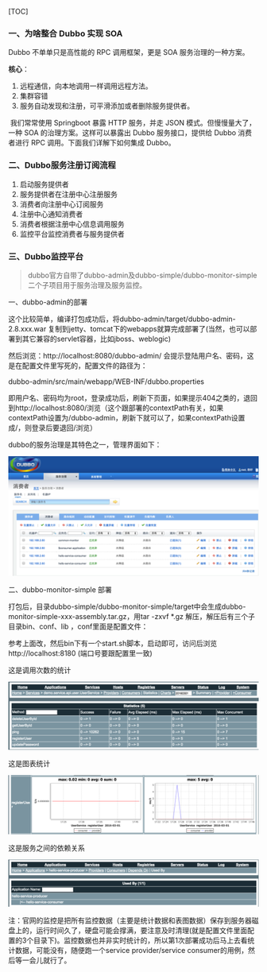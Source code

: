 [TOC]

### 一、为啥整合 Dubbo 实现 SOA

Dubbo 不单单只是高性能的 RPC 调用框架，更是 SOA 服务治理的一种方案。

**核心**：

1. 远程通信，向本地调用一样调用远程方法。
2. 集群容错
3. 服务自动发现和注册，可平滑添加或者删除服务提供者。


​	我们常常使用 Springboot 暴露 HTTP 服务，并走 JSON 模式。但慢慢量大了，一种 SOA 的治理方案。这样可以暴露出 Dubbo 服务接口，提供给 Dubbo 消费者进行 RPC 调用。下面我们详解下如何集成 Dubbo。

### 二、Dubbo服务注册订阅流程

1. 启动服务提供者
2. 服务提供者在注册中心注册服务
3. 消费者向注册中心订阅服务
4. 注册中心通知消费者
5. 消费者根据注册中心信息调用服务
6. 监控平台监控消费者与服务提供者

### 三、Dubbo监控平台

> dubbo官方自带了dubbo-admin及dubbo-simple/dubbo-monitor-simple二个子项目用于服务治理及服务监控。 

一、dubbo-admin的部署

这个比较简单，编译打包成功后，将dubbo-admin/target/dubbo-admin-2.8.xxx.war 复制到jetty、tomcat下的webapps就算完成部署了(当然，也可以部署到其它兼容的servlet容器，比如jboss、weblogic)

然后浏览：http://localhost:8080/dubbo-admin/ 会提示登陆用户名、密码，这是在配置文件里写死的，配置文件的路径为：

dubbo-admin/src/main/webapp/WEB-INF/dubbo.properties

即用户名、密码均为root，登录成功后，刷新下页面，如果提示404之类的，退回到http://localhost:8080/浏览（这个跟部署的contextPath有关，如果contextPath设置为/dubbo-admin，刷新下就可以了，如果contextPath设置成/，则登录后要退回/浏览）

dubbo的服务治理是其特色之一，管理界面如下：

![点击看大图](27612-20160301182026845-235014726.png)

 

二、dubbo-monitor-simple 部署

打包后，目录dubbo-simple/dubbo-monitor-simple/target中会生成dubbo-monitor-simple-xxx-assembly.tar.gz，用tar -zxvf *.gz 解压，解压后有三个子目录bin、conf、lib ，conf里面是配置文件：

参考上面改，然后bin下有一个start.sh脚本，启动即可，访问后浏览http://localhost:8180 (端口号要跟配置里一致)

这是调用次数的统计　　

![点击看大图](27612-20160301182127673-1238392744.png)

这是图表统计

![点击看大图](27612-20160301182139845-324494815.png)

这是服务之间的依赖关系

![点击看大图](27612-20160301182149439-318975897.png)

注：官网的监控是把所有监控数据（主要是统计数据和表图数据）保存到服务器磁盘上的，运行时间久了，硬盘可能会撑满，要注意及时清理(就是配置文件里面配置的3个目录下)。监控数据也并非实时统计的，所以第1次部署成功后马上去看统计数据，可能没有，随便跑一个service provider/service consumer的用例，然后等一会儿就行了。
